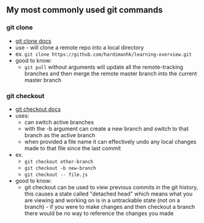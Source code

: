 ## My most commonly used git commands

### git clone
* [git clone docs](https://git-scm.com/docs/git-clone)
* use - will clone a remote repo into a local directory
* ex. `git clone https://github.com/hardimanhk/learning-overview.git`
* good to know:
    * `git pull` without arguments will update all the remote-tracking branches and then merge the remote master branch into the current master branch

### git checkout
* [git checkout docs](https://git-scm.com/docs/git-checkout)
* uses: 
    * can switch active branches
    * with the -b argument can create a new branch and switch to that branch as the active branch
    * when provided a file name it can effectively undo any local changes made to that file since the last commit
* ex.
    * `git checkout other-branch`
    * `git checkout -b new-branch`
    * `git checkout -- file.js`
* good to know:
    * git checkout can be used to view previous commits in the git history, this causes a state
    called "detached head" which means what you are viewing and working on is in a untrackable
    state (not on a branch) - if you were to make changes and then checkout a branch there would
    be no way to reference the changes you made